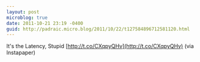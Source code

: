 ```yaml
---
layout: post
microblog: true
date: 2011-10-21 23:19 -0400
guid: http://padraic.micro.blog/2011/10/22/t127584896712581120.html
---
```

It's the Latency, Stupid [http://t.co/CXqpyQHv](http://t.co/CXqpyQHv) (via Instapaper)
